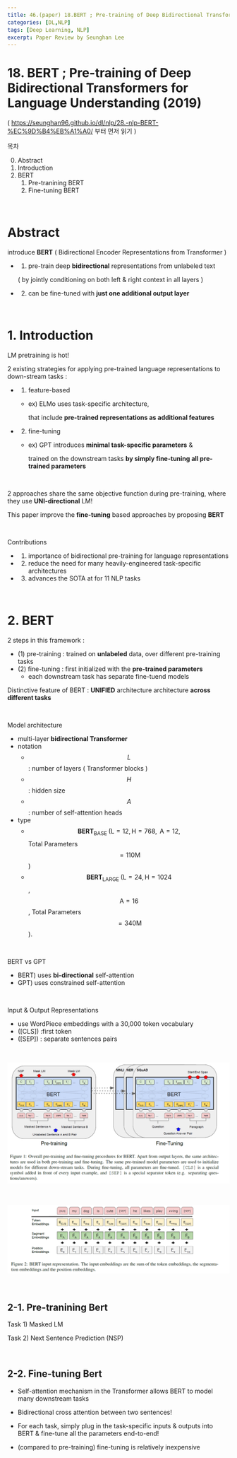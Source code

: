 ```yaml
---
title: 46.(paper) 18.BERT ; Pre-training of Deep Bidirectional Transformers for Language Understanding
categories: [DL,NLP]
tags: [Deep Learning, NLP]
excerpt: Paper Review by Seunghan Lee
---
```


# 18. BERT ; Pre-training of Deep Bidirectional Transformers for Language Understanding (2019) 

<script src="https://cdn.mathjax.org/mathjax/latest/MathJax.js?config=TeX-AMS-MML_HTMLorMML" type="text/javascript"></script>

( https://seunghan96.github.io/dl/nlp/28.-nlp-BERT-%EC%9D%B4%EB%A1%A0/ 부터 먼저 읽기 )

목차

0. Abstract
1. Introduction
2. BERT
   1. Pre-tranining BERT
   2. Fine-tuning BERT

<br>

# Abstract

introduce **BERT** ( Bidirectional Encoder Representations from Transformer )

- 1) pre-train deep **bidirectional** representations from unlabeled text

  ( by jointly conditioning on both left & right context in all layers )

- 2) can be fine-tuned with **just one additional output layer**

<br>

# 1. Introduction

LM pretraining is hot! 

2 existing  strategies for applying pre-trained language representations to down-stream tasks :

- 1) feature-based

  - ex) ELMo uses task-specific architecture, 

    that include **pre-trained representations as additional features**

- 2) fine-tuning

  - ex) GPT introduces **minimal task-specific parameters** &

    trained on the downstream tasks **by simply fine-tuning all pre-trained parameters**

<br>

2 approaches  share the same objective function during pre-training, where they use **UNI-directional** LM!

This paper improve the **fine-tuning** based approaches by proposing **BERT**

<br>

Contributions

- 1) importance of bidirectional pre-training for language representations
- 2) reduce the need for many heavily-engineered task-specific architectures
- 3) advances the SOTA at for 11 NLP tasks

<br>

# 2. BERT

2 steps in this framework : 

- (1) pre-training : trained on **unlabeled** data, over different pre-training tasks
- (2) fine-tuning : first initialized with the **pre-trained parameters**
  - each downstream task has separate fine-tuend models

Distinctive feature of BERT : **UNIFIED** architecture architecture **across different tasks**

<br>

Model architecture

- multi-layer **bidirectional Transformer**
- notation
  - $$L$$ : number of layers ( Transformer blocks )
  - $$H$$ : hidden size
  - $$A$$ : number of self-attention heads
- type
  - $$\mathbf{B E R T}_{\text {BASE }}(\mathrm{L}=12, \mathrm{H}=768, \mathrm{~A}=12,$$ Total Parameters $$=110 \mathrm{M}$$ ) 
  - $$\mathbf{B E R T}_{\text {LARGE }}(\mathrm{L}=24, \mathrm{H}=1024$$, $$\mathrm{A}=16$$, Total Parameters $$=340 \mathrm{M}$$ ).

<br>

BERT vs GPT

- BERT) uses **bi-directional** self-attention
- GPT) uses constrained self-attention

<br>

Input & Output Representations

- use WordPiece embeddings with a 30,000 token vocabulary
- ([CLS]) :first token
- ([SEP]) : separate sentences pairs

<br>

![figure2](/assets/img/nlp/nlp22.png)

<br>

![figure2](/assets/img/nlp/nlp23.png)

<br>

## 2-1. Pre-tranining Bert

Task 1) Masked LM

Task 2) Next Sentence Prediction (NSP)

<br>

## 2-2. Fine-tuning Bert

- Self-attention mechanism in the Transformer allows BERT to model many downstream tasks

- Bidirectional cross attention between two sentences!

- For each task, simply plug in the task-specific inputs & outputs into BERT & fine-tune all the parameters end-to-end!
- (compared to pre-training) fine-tuning is relatively inexpensive

